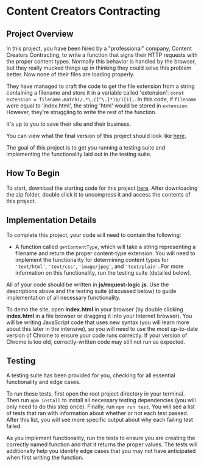 # Content Creators Contracting

## Project Overview

In this project, you have been hired by a "professional" company, Content Creators Contracting, to write a function that signs their HTTP requests with the proper content types. Normally this behavior is handled
by the browser, but they really mucked things up in thinking they could solve this problem better. Now none of their files are loading properly.

They have managed to craft the code to get the file extension from a string containing a filename and store it in a variable called 'extension': `const extension = filename.match(/.*\.([^\.]*)$/)[1];`. In this code, if `filename` were equal to 'index.html', the string 'html' would be stored in `extension`. However, they're struggling to write the rest of the function.

It's up to you to save their site and their business.

You can view what the final version of this project should look like <a href="https://s3.amazonaws.com/codecademy-content/programs/build-apis/projects/build-apis-project-0-content-creators/index.html" target="_blank">here</a>.

The goal of this project is to get you running a testing suite and implementing the functionality laid out in the testing suite.

## How To Begin

To start, download the starting code for this project <a href="https://s3.amazonaws.com/codecademy-content/PRO/skill-paths/backend-javascript/projects/content-creators/project-0-content-creators-start.zip" target="_blank">here</a>. After downloading the zip folder, double click it to uncompress it and access the contents of this project.

## Implementation Details

To complete this project, your code will need to contain the following:

* A function called `getContentType`, which will take a string representing a filename and return the proper content-type extension. You will need to implement the functionality for determining content types for `'text/html'`, `'text/css'`, `'image/jpeg'`, and `'text/plain'`. For more information on this functionality, run the testing suite (detailed below).

All of your code should be written in **js/request-logic.js**.  Use the descriptions above and the testing suite (discussed below) to guide implementation of all necessary functionality.

To demo the site, open **index.html** in your browser (by double clicking **index.html** in a file browser or dragging it into your Internet browser). You will be writing
JavaScript code that uses new syntax (you will learn more about this later in the intensive),
so you will need to use the most up-to-date version of Chrome to ensure your code runs correctly. If your
version of Chrome is too old, correctly-written code may still not run as expected.

## Testing

A testing suite has been provided for you, checking for all essential functionality and
edge cases.

To run these tests, first open the root project directory in your terminal. Then run `npm install` to install
all necessary testing dependencies (you will only need to do this step once).
Finally, run `npm run test`. You will see a list of tests that ran with information
about whether or not each test passed. After this list, you will see more specific output
about why each failing test failed.

As you implement functionality, run the tests to
ensure you are creating the correctly named function and that it returns the proper values.
The tests will additionally help you identify edge cases that you may not have anticipated
when first writing the function.